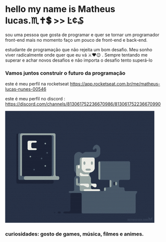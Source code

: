# hello my name is Matheus lucas.♏✝💲 >> Ŀ¢₷     

sou uma pessoa que gosta de programar e quer se tornar um programador front-end 
mais no momento faço um pouco de front-end e back-end.

estudante de programação que não rejeita um bom desafio. Meu sonho viver radicalmente onde quer que eu vá  ⚔❤😉 . 
Sempre tentando me superar e achar novos desafios e não importa o desafio tento superá-lo 

### Vamos juntos construir o futuro da programação

este é meu perfil na rocketseat https://app.rocketseat.com.br/me/matheus-lucas-nunes-00546

este é meu perfil no discord : https://discord.com/channels/813061752236670986/813061752236670990






![tudo](https://github.com/Lukeofwar/Lukeofwar/blob/main/e426702edf874b181aced1e2fa5c6cde.gif)


### curiosidades: gosto de games, música, filmes e animes.




